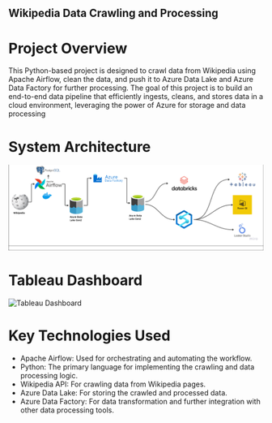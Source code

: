 ## Wikipedia Data Crawling and Processing

# Project Overview
This Python-based project is designed to crawl data from Wikipedia using Apache Airflow, clean the data, and push it to Azure Data Lake and Azure Data Factory for further processing. The goal of this project is to build an end-to-end data pipeline that efficiently ingests, cleans, and stores data in a cloud environment, leveraging the power of Azure for storage and data processing

# System Architecture
![System Architecture](/system_architecture.png)

# Tableau Dashboard
![Tableau Dashboard](/Screenshot%202025-01-15%20at%2011.57.31%20PM.png)


# Key Technologies Used
- Apache Airflow: Used for orchestrating and automating the workflow.
- Python: The primary language for implementing the crawling and data processing logic.
- Wikipedia API: For crawling data from Wikipedia pages.
- Azure Data Lake: For storing the crawled and processed data.
- Azure Data Factory: For data transformation and further integration with other data processing tools.

  

